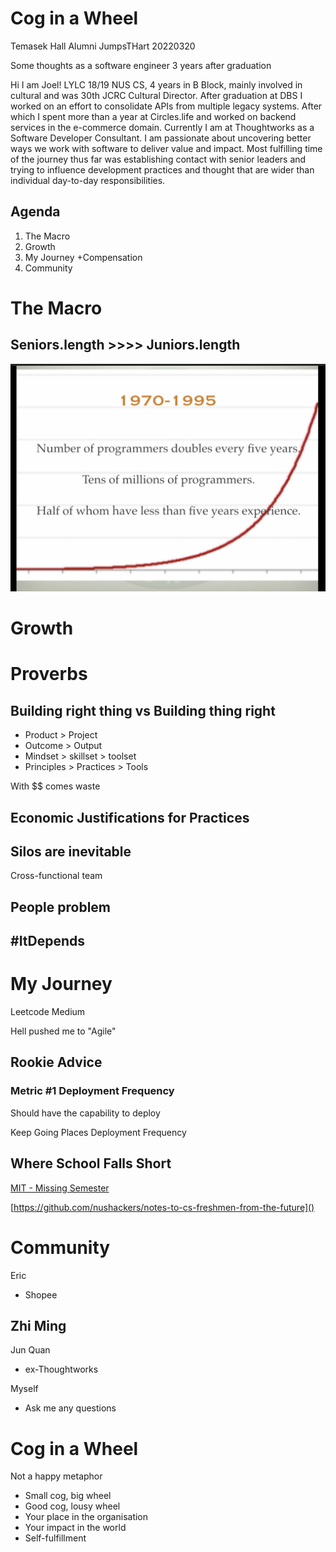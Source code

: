 # Cog in a Wheel

Temasek Hall Alumni JumpsTHart 20220320

Some thoughts as a software engineer 3 years after graduation

Hi I am Joel! LYLC 18/19 NUS CS, 4 years in B Block, mainly involved in cultural and was 30th JCRC Cultural Director. After graduation at DBS I worked on an effort to consolidate APIs from multiple legacy systems. After which I spent more than a year at Circles.life and worked on backend services in the e-commerce domain. Currently I am at Thoughtworks as a Software Developer Consultant. I am passionate about uncovering better ways we work with software to deliver value and impact. Most fulfilling time of the journey thus far was establishing contact with senior leaders and trying to influence development practices and thought that are wider than individual day-to-day responsibilities.

## Agenda

1. The Macro
2. Growth
3. My Journey +Compensation
4. Community

# The Macro

## Seniors.length >>>> Juniors.length

![senior](cog-in-a-wheel/double.png)

# Growth

# Proverbs

## Building right thing vs Building thing right

- Product > Project
- Outcome > Output
- Mindset > skillset > toolset
- Principles > Practices > Tools

With $$ comes waste

## Economic Justifications for Practices

## Silos are inevitable

Cross-functional team

## People problem

## #ItDepends

# My Journey

Leetcode Medium

Hell pushed me to "Agile"

## Rookie Advice

### Metric #1 Deployment Frequency

Should have the capability to deploy

Keep Going Places Deployment Frequency

## Where School Falls Short

[MIT - Missing Semester](https://missing.csail.mit.edu/)


[https://github.com/nushackers/notes-to-cs-freshmen-from-the-future]()
# Community

Eric
- Shopee

Zhi Ming
- 

Jun Quan
- ex-Thoughtworks

Myself

- Ask me any questions

# Cog in a Wheel

Not a happy metaphor

- Small cog, big wheel
- Good cog, lousy wheel
- Your place in the organisation
- Your impact in the world
- Self-fulfillment